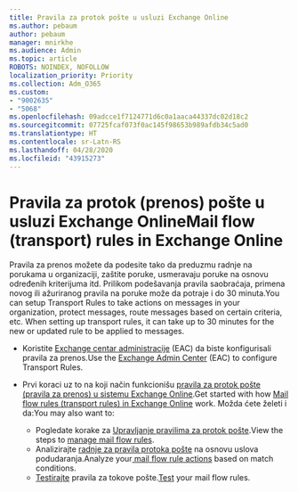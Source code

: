 ```yaml
---
title: Pravila za protok pošte u usluzi Exchange Online
ms.author: pebaum
author: pebaum
manager: mnirkhe
ms.audience: Admin
ms.topic: article
ROBOTS: NOINDEX, NOFOLLOW
localization_priority: Priority
ms.collection: Adm_O365
ms.custom:
- "9002635"
- "5068"
ms.openlocfilehash: 09adcce1f7124771d6c0a1aaca44337dc02d18c2
ms.sourcegitcommit: 07725fcaf073f0ac145f98653b989afdb34c5ad0
ms.translationtype: HT
ms.contentlocale: sr-Latn-RS
ms.lasthandoff: 04/28/2020
ms.locfileid: "43915273"
---
```

# <a name="mail-flow-transport-rules-in-exchange-online"></a><span data-ttu-id="726aa-102">Pravila za protok (prenos) pošte u usluzi Exchange Online</span><span class="sxs-lookup"><span data-stu-id="726aa-102">Mail flow (transport) rules in Exchange Online</span></span>

<span data-ttu-id="726aa-103">Pravila za prenos možete da podesite tako da preduzmu radnje na porukama u organizaciji, zaštite poruke, usmeravaju poruke na osnovu određenih kriterijuma itd.  Prilikom podešavanja pravila saobraćaja, primena novog ili ažuriranog pravila na poruke može da potraje i do 30 minuta.</span><span class="sxs-lookup"><span data-stu-id="726aa-103">You can setup Transport Rules to take actions on messages in your organization, protect messages, route messages based on certain criteria, etc.  When setting up transport rules, it can take up to 30 minutes for the new or updated rule to be applied to messages.</span></span>

- <span data-ttu-id="726aa-104">Koristite [Exchange centar administracije](https://go.microsoft.com/fwlink/p/?linkid=834822) (EAC) da biste konfigurisali pravila za prenos.</span><span class="sxs-lookup"><span data-stu-id="726aa-104">Use the [Exchange Admin Center](https://go.microsoft.com/fwlink/p/?linkid=834822) (EAC) to configure Transport Rules.</span></span>

- <span data-ttu-id="726aa-105">Prvi koraci uz to na koji način funkcionišu [pravila za protok pošte (pravila za prenos) u sistemu Exchange Online](https://docs.microsoft.com/exchange/security-and-compliance/mail-flow-rules/mail-flow-rules).</span><span class="sxs-lookup"><span data-stu-id="726aa-105">Get started with how [Mail flow rules (transport rules) in Exchange Online](https://docs.microsoft.com/exchange/security-and-compliance/mail-flow-rules/mail-flow-rules) work.</span></span> <span data-ttu-id="726aa-106">Možda ćete želeti i da:</span><span class="sxs-lookup"><span data-stu-id="726aa-106">You may also want to:</span></span>

    - <span data-ttu-id="726aa-107">Pogledate korake za [Upravljanje pravilima za protok pošte](https://docs.microsoft.com/exchange/security-and-compliance/mail-flow-rules/manage-mail-flow-rules).</span><span class="sxs-lookup"><span data-stu-id="726aa-107">View the steps to [manage mail flow rules](https://docs.microsoft.com/exchange/security-and-compliance/mail-flow-rules/manage-mail-flow-rules).</span></span>
    - <span data-ttu-id="726aa-108">Analizirajte [radnje za pravila protoka pošte](https://docs.microsoft.com/exchange/security-and-compliance/mail-flow-rules/mail-flow-rule-actions) na osnovu uslova podudaranja.</span><span class="sxs-lookup"><span data-stu-id="726aa-108">Analyze your[ mail flow rule actions](https://docs.microsoft.com/exchange/security-and-compliance/mail-flow-rules/mail-flow-rule-actions) based on match conditions.</span></span>
    - <span data-ttu-id="726aa-109">[Testirajte](https://docs.microsoft.com/exchange/security-and-compliance/mail-flow-rules/test-mail-flow-rules) pravila za tokove pošte.</span><span class="sxs-lookup"><span data-stu-id="726aa-109">[Test](https://docs.microsoft.com/exchange/security-and-compliance/mail-flow-rules/test-mail-flow-rules) your mail flow rules.</span></span>

